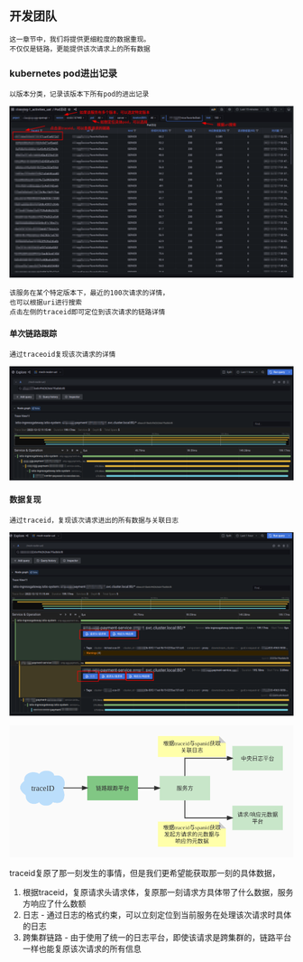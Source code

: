 ## 开发团队
    这一章节中，我们将提供更细粒度的数据重现。
    不仅仅是链路，更能提供该次请求上的所有数据

### kubernetes pod进出记录
    以版本分类，记录该版本下所有pod的进出记录

<p align="center">
   <img src="pod_activities.png">
</p>
    
    该服务在某个特定版本下，最近的100次请求的详情，
    也可以根据uri进行搜索
    点击左侧的traceid即可定位到该次请求的链路详情

#### 单次链路跟踪
    通过traceoid复现该次请求的详情

<p align="center">
   <img src="single_request.png">
</p>

#### 数据复现
    通过traceid，复现该次请求进出的所有数据与关联日志

<p align="center">
   <img src="single_flow_with_data.png">
</p>

<p align="center">
   <img src="traceid_logging_flow.jpg">
</p>

traceid复原了那一刻发生的事情，但是我们更希望能获取那一刻的具体数据，
1. 根据traceid，复原请求头请求体，复原那一刻请求方具体带了什么数据，服务方响应了什么数额
2. 日志 - 通过日志的格式约束，可以立刻定位到当前服务在处理该次请求时具体的日志
3. 跨集群链路 - 由于使用了统一的日志平台，即使该请求是跨集群的，链路平台一样也能复原该次请求的所有信息
